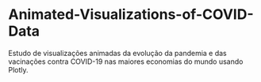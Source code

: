 # Animated-Visualizations-of-COVID-Data
Estudo de visualizações animadas da evolução da pandemia e das vacinações contra COVID-19 nas maiores economias do mundo usando Plotly.
